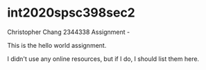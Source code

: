 # int2020spsc398sec2
Christopher Chang
2344338
Assignment -

This is the hello world assignment.

I didn't use any online resources, but if I do, I should list them here.
